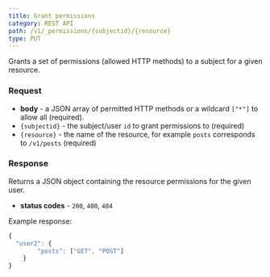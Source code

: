 ```yaml
---
title: Grant permissions
category: REST API
path: /v1/_permissions/{subjectid}/{resource}
type: PUT
---
```


Grants a set of permissions (allowed HTTP methods) to a subject for a given resource.

### Request

- **body** - a JSON array of permitted HTTP methods or a wildcard `["*"]` to allow all (required).
- `{subjectid}` - the subject/user `id` to grant permissions to (required)
- `{resource}` - the name of the resource, for example `posts` corresponds to `/v1/posts` (required)

### Response

Returns a JSON object containing the resource permissions for the given user.

- **status codes** - `200`, `400`, `404`

Example response:
```js
{
  "user2": {
		"posts": ["GET", "POST"]
	}
}
```